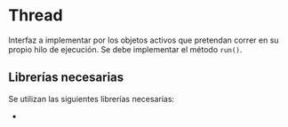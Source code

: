 # Thread

Interfaz a implementar por los objetos activos que pretendan correr en su propio hilo de ejecución. Se debe implementar el método `run()`.

## Librerías necesarias

Se utilizan las siguientes librerías necesarias:

-